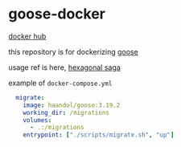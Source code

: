 # goose-docker

[docker hub](https://hub.docker.com/r/haandol/goose)

this repository is for dockerizing [goose](https://github.com/pressly/goose)

usage ref is here, [hexagonal saga](https://github.com/haandol/hexagonal-saga-architecture)

example of `docker-compose.yml`

```yml
  migrate:
    image: haandol/goose:3.19.2
    working_dir: /migrations
    volumes:
      - .:/migrations
    entrypoint: ["./scripts/migrate.sh", "up"]
```
